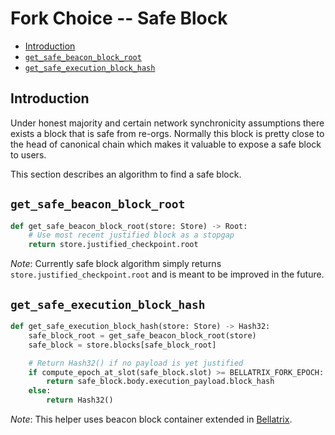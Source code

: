 # Fork Choice -- Safe Block

<!-- mdformat-toc start --slug=github --no-anchors --maxlevel=6 --minlevel=2 -->

- [Introduction](#introduction)
- [`get_safe_beacon_block_root`](#get_safe_beacon_block_root)
- [`get_safe_execution_block_hash`](#get_safe_execution_block_hash)

<!-- mdformat-toc end -->

## Introduction

Under honest majority and certain network synchronicity assumptions
there exists a block that is safe from re-orgs. Normally this block is
pretty close to the head of canonical chain which makes it valuable
to expose a safe block to users.

This section describes an algorithm to find a safe block.

## `get_safe_beacon_block_root`

```python
def get_safe_beacon_block_root(store: Store) -> Root:
    # Use most recent justified block as a stopgap
    return store.justified_checkpoint.root
```
*Note*: Currently safe block algorithm simply returns `store.justified_checkpoint.root`
and is meant to be improved in the future.

## `get_safe_execution_block_hash`

```python
def get_safe_execution_block_hash(store: Store) -> Hash32:
    safe_block_root = get_safe_beacon_block_root(store)
    safe_block = store.blocks[safe_block_root]

    # Return Hash32() if no payload is yet justified
    if compute_epoch_at_slot(safe_block.slot) >= BELLATRIX_FORK_EPOCH:
        return safe_block.body.execution_payload.block_hash
    else:
        return Hash32()
```

*Note*: This helper uses beacon block container extended in [Bellatrix](../specs/bellatrix/beacon-chain.md).

